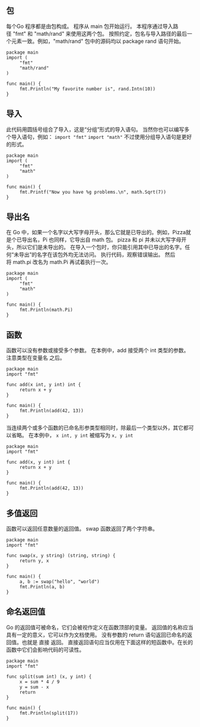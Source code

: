 ## 包
每个Go 程序都是由包构成。
程序从 main 包开始运行。
本程序通过导入路径 "fmt" 和 "math/rand" 来使用这两个包。
按照约定，包名与导入路径的最后一个元素一致。例如，"math/rand" 包中的源码均以 package rand 语句开始。
```
package main
import (
     "fmt"
     "math/rand"
)

func main() {
     fmt.Println("My favorite number is", rand.Intn(10))
}
```

## 导入
此代码用圆括号组合了导入，这是“分组”形式的导入语句。
当然你也可以编写多个导入语句，例如：
`import "fmt"`
`import "math"`
不过使用分组导入语句是更好的形式。
```
package main
import (
     "fmt"
     "math"
)

func main() {
     fmt.Printf("Now you have %g problems.\n", math.Sqrt(7))
}
```

## 导出名
在 Go 中，如果一个名字以大写字母开头，那么它就是已导出的。例如，Pizza就是个已导出名，Pi 也同样，它导出自 math 包。
pizza 和 pi 并未以大写字母开头，所以它们是未导出的。
在导入一个包时，你只能引用其中已导出的名字。任何“未导出”的名字在该包外均无法访问。
执行代码，观察错误输出。
然后将 math.pi 改名为 math.Pi 再试着执行一次。
```
package main
import (
     "fmt"
     "math"
)

func main() {
     fmt.Println(math.Pi)
}
```

## 函数
函数可以没有参数或接受多个参数。
在本例中，add 接受两个 int 类型的参数。
注意类型在变量名 之后。
```
package main
import "fmt"

func add(x int, y int) int {
     return x + y
}

func main() {
     fmt.Println(add(42, 13))
}
```

当连续两个或多个函数的已命名形参类型相同时，除最后一个类型以外，其它都可以省略。
在本例中，
`x int, y int`
被缩写为
`x, y int`

```
package main
import "fmt"

func add(x, y int) int {
     return x + y
}

func main() {
     fmt.Println(add(42, 13))
}
```

## 多值返回
函数可以返回任意数量的返回值。
swap 函数返回了两个字符串。
```
package main
import "fmt"

func swap(x, y string) (string, string) {
     return y, x
}

func main() {
     a, b := swap("hello", "world")
     fmt.Println(a, b)
}
```

## 命名返回值
Go 的返回值可被命名，它们会被视作定义在函数顶部的变量。
返回值的名称应当具有一定的意义，它可以作为文档使用。
没有参数的 return 语句返回已命名的返回值。也就是 直接 返回。
直接返回语句应当仅用在下面这样的短函数中。在长的函数中它们会影响代码的可读性。
```
package main
import "fmt"

func split(sum int) (x, y int) {
     x = sum * 4 / 9
     y = sum - x
     return
}

func main() {
     fmt.Println(split(17))
}
```
